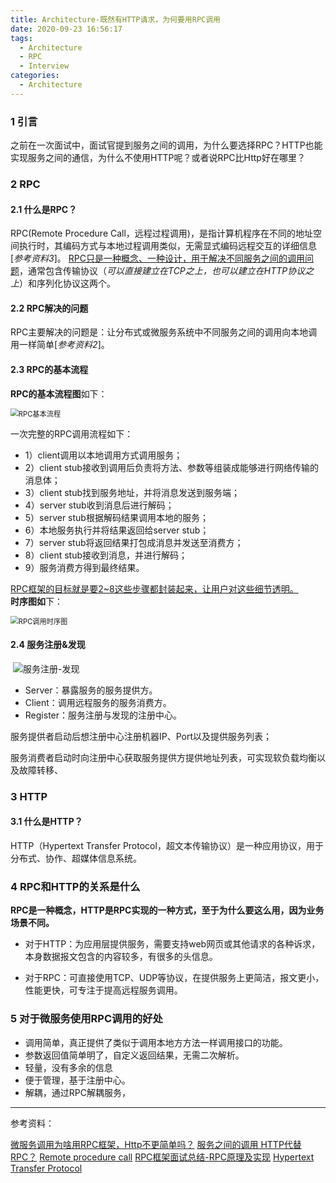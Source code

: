 ```yaml
---
title: Architecture-既然有HTTP请求，为何要用RPC调用
date: 2020-09-23 16:56:17
tags:
  - Architecture
  - RPC
  - Interview
categories:
  - Architecture
---
```


### 1 引言

之前在一次面试中，面试官提到服务之间的调用，为什么要选择RPC？HTTP也能实现服务之间的通信，为什么不使用HTTP呢？或者说RPC比Http好在哪里？

<!--more-->

### 2 RPC

#### 2.1 什么是RPC？

RPC(Remote Procedure Call，远程过程调用)，是指计算机程序在不同的地址空间执行时，其编码方式与本地过程调用类似，无需显式编码远程交互的详细信息[*参考资料3*]。
<u>RPC只是一种概念、一种设计，用于解决不同服务之间的调用问题</u>，通常包含传输协议（*可以直接建立在TCP之上，也可以建立在HTTP协议之上*）和序列化协议这两个。

#### 2.2 RPC解决的问题

RPC主要解决的问题是：让分布式或微服务系统中不同服务之间的调用向本地调用一样简单[*参考资料2*]。

#### 2.3 RPC的基本流程

**RPC的基本流程图**如下：

<img src="https://cdn.jsdelivr.net/gh/Jovry-Lee/cdn/img/Architecture/RPC基本流程.png" alt="RPC基本流程" style="zoom:80%;" />

一次完整的RPC调用流程如下：

- 1）client调用以本地调用方式调用服务； 
- 2）client stub接收到调用后负责将方法、参数等组装成能够进行网络传输的消息体； 
- 3）client stub找到服务地址，并将消息发送到服务端； 
- 4）server stub收到消息后进行解码；
- 5）server stub根据解码结果调用本地的服务；
- 6）本地服务执行并将结果返回给server stub； 
- 7）server stub将返回结果打包成消息并发送至消费方； 
- 8）client stub接收到消息，并进行解码；
- 9）服务消费方得到最终结果。 

<u>RPC框架的目标就是要2~8这些步骤都封装起来，让用户对这些细节透明。</u>
　　
**时序图如**下：

<img src="https://cdn.jsdelivr.net/gh/Jovry-Lee/cdn/img/Architecture/RPC调用时序图.png" alt="RPC调用时序图" style="zoom:80%;" />

#### 2.4 服务注册&发现

​    ![服务注册-发现](https://cdn.jsdelivr.net/gh/Jovry-Lee/cdn/img/Architecture/服务注册-发现.png)

- Server：暴露服务的服务提供方。
- Client：调用远程服务的服务消费方。
- Register：服务注册与发现的注册中心。



服务提供者启动后想注册中心注册机器IP、Port以及提供服务列表；

服务消费者启动时向注册中心获取服务提供方提供地址列表，可实现软负载均衡以及故障转移、



### 3 HTTP

#### 3.1 什么是HTTP？

HTTP（Hypertext Transfer Protocol，超文本传输协议）是一种应用协议，用于分布式、协作、超媒体信息系统。



### 4 RPC和HTTP的关系是什么

**RPC是一种概念，HTTP是RPC实现的一种方式，至于为什么要这么用，因为业务场景不同。**

- 对于HTTP：为应用层提供服务，需要支持web网页或其他请求的各种诉求，本身数据报文包含的内容较多，有很多的头信息。

- 对于RPC：可直接使用TCP、UDP等协议，在提供服务上更简洁，报文更小，性能更快，可专注于提高远程服务调用。



### 5 对于微服务使用RPC调用的好处

- 调用简单，真正提供了类似于调用本地方方法一样调用接口的功能。
- 参数返回值简单明了，自定义返回结果，无需二次解析。
- 轻量，没有多余的信息
- 便于管理，基于注册中心。
- 解耦，通过RPC解耦服务，

------

参考资料：

[微服务调用为啥用RPC框架，Http不更简单吗？](https://developer.51cto.com/art/201904/595840.htm)
[服务之间的调用 HTTP代替RPC？](http://blog.itpub.net/31559985/viewspace-2676573/)
[Remote procedure call](https://en.wikipedia.org/wiki/Remote_procedure_call)
[RPC框架面试总结-RPC原理及实现](http://www.360doc.com/content/18/1116/23/99071_795390393.shtml)
[Hypertext Transfer Protocol](https://en.wikipedia.org/wiki/Hypertext_Transfer_Protocol)